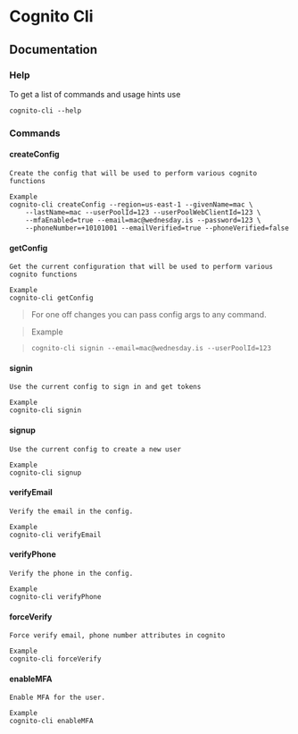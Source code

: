 # Cognito Cli

## Documentation

### Help

To get a list of commands and usage hints use

```
cognito-cli --help
```

### Commands

#### createConfig

    Create the config that will be used to perform various cognito functions

    Example
    cognito-cli createConfig --region=us-east-1 --givenName=mac \
        --lastName=mac --userPoolId=123 --userPoolWebClientId=123 \
        --mfaEnabled=true --email=mac@wednesday.is --password=123 \
        --phoneNumber=+10101001 --emailVerified=true --phoneVerified=false

#### getConfig

    Get the current configuration that will be used to perform various cognito functions
    
    Example
    cognito-cli getConfig


> For one off changes you can pass config args to any command. 

> Example

> ```
> cognito-cli signin --email=mac@wednesday.is --userPoolId=123
> ```


#### signin

    Use the current config to sign in and get tokens
    
    Example
    cognito-cli signin

#### signup

    Use the current config to create a new user
    
    Example
    cognito-cli signup
    
    
#### verifyEmail

    Verify the email in the config. 
    
    Example
    cognito-cli verifyEmail

    
    
#### verifyPhone

    Verify the phone in the config. 
    
    Example
    cognito-cli verifyPhone
    
    
#### forceVerify

    Force verify email, phone number attributes in cognito 
    
    Example
    cognito-cli forceVerify

#### enableMFA

    Enable MFA for the user.  
    
    Example
    cognito-cli enableMFA
